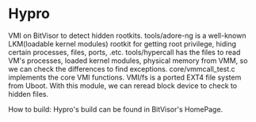 # Hypro
VMI on BitVisor to detect hidden rootkits.
tools/adore-ng is a well-known LKM(loadable kernel modules) rootkit for getting root privilege, hiding certain processes, files, ports, .etc.
tools/hypercall has the files to read VM's processes, loaded kernel modules, physical memory from VMM, so we can check the differences to find exceptions.
core/vmmcall_test.c implements the core VMI functions.
VMI/fs is a ported EXT4 file system from Uboot. With this module, we can reread block device to check to hidden files.


How to build:
Hypro's build can be found in BitVisor's HomePage.


